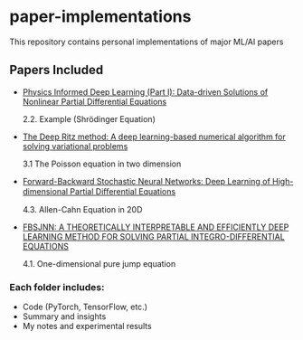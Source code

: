 # paper-implementations
This repository contains personal implementations of major ML/AI papers

## Papers Included
- [Physics Informed Deep Learning (Part I): Data-driven Solutions of Nonlinear Partial Differential Equations](https://arxiv.org/abs/1711.10561)

    2.2. Example (Shrödinger Equation)

- [The Deep Ritz method: A deep learning-based numerical algorithm for solving variational problems](https://arxiv.org/abs/1710.00211)
  
    3.1 The Poisson equation in two dimension

- [Forward-Backward Stochastic Neural Networks: Deep Learning of High-dimensional Partial Diﬀerential Equations](https://arxiv.org/abs/1804.07010)

    4.3. Allen-Cahn Equation in 20D

- [FBSJNN: A THEORETICALLY INTERPRETABLE AND EFFICIENTLY DEEP LEARNING METHOD FOR SOLVING PARTIAL INTEGRO-DIFFERENTIAL EQUATIONS](https://arxiv.org/abs/2412.11010)

    4.1. One-dimensional pure jump equation

### Each folder includes:
- Code (PyTorch, TensorFlow, etc.)
- Summary and insights
- My notes and experimental results

